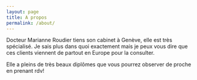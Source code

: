 ```yaml
---
layout: page
title: A propos
permalink: /about/
---
```


Docteur Marianne Roudier tiens son cabinet à Genève, elle est très spécialisé. Je sais
plus dans quoi exactement mais je peux vous dire que ces clients viennent de partout
en Europe pour la consulter.

Elle a pleins de très beaux diplômes que vous pourrez observer de proche
en prenant rdv!
